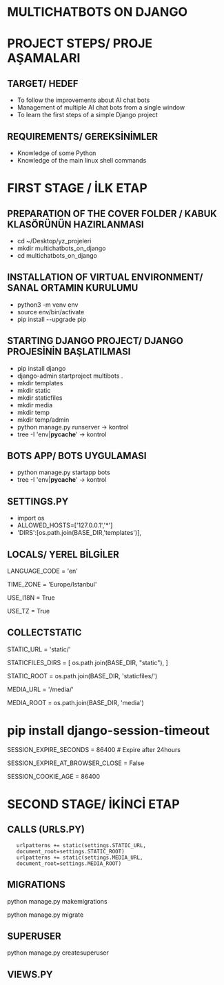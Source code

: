 # MULTICHATBOTS ON DJANGO
# PROJECT STEPS/ PROJE AŞAMALARI

## TARGET/ HEDEF
- To follow the improvements about AI chat bots
- Management of multiple AI chat bots from a single window
- To learn the first steps of a simple Django project

## REQUIREMENTS/ GEREKSİNİMLER
- Knowledge of some Python 
- Knowledge of the main linux shell commands

# FIRST STAGE / İLK ETAP

## PREPARATION OF THE COVER FOLDER / KABUK KLASÖRÜNÜN HAZIRLANMASI
- cd ~/Desktop/yz_projeleri
- mkdir multichatbots_on_django
- cd  multichatbots_on_django

## INSTALLATION OF VIRTUAL ENVIRONMENT/ SANAL ORTAMIN KURULUMU
- python3 -m venv env
- source env/bin/activate
- pip install --upgrade pip

## STARTING DJANGO PROJECT/ DJANGO PROJESİNİN BAŞLATILMASI
- pip install django
- django-admin startproject multibots .
- mkdir templates
- mkdir static
- mkdir staticfiles
- mkdir media
- mkdir temp
- mkdir temp/admin
- python manage.py runserver	-> kontrol
- tree -I 'env|__pycache__'	-> kontrol

## BOTS APP/ BOTS UYGULAMASI
- python manage.py startapp bots
- tree -I 'env|__pycache__'	-> kontrol

## SETTINGS.PY
- import os
- ALLOWED_HOSTS=['127.0.0.1','*']
- 'DIRS':[os.path.join(BASE_DIR,'templates')],

## LOCALS/ YEREL BİLGİLER
LANGUAGE_CODE = 'en'

TIME_ZONE = 'Europe/Istanbul'

USE_I18N = True

USE_TZ = True

## COLLECTSTATIC
STATIC_URL = 'static/'

STATICFILES_DIRS = [
    os.path.join(BASE_DIR, "static"),
]

STATIC_ROOT = os.path.join(BASE_DIR, 'staticfiles/')

MEDIA_URL = '/media/'

MEDIA_ROOT = os.path.join(BASE_DIR, 'media')

# pip install django-session-timeout
SESSION_EXPIRE_SECONDS = 86400 # Expire after 24hours

SESSION_EXPIRE_AT_BROWSER_CLOSE = False

SESSION_COOKIE_AGE = 86400

# SECOND STAGE/ İKİNCİ ETAP

## CALLS (URLS.PY)
       urlpatterns += static(settings.STATIC_URL, 
       document_root=settings.STATIC_ROOT)
       urlpatterns += static(settings.MEDIA_URL, 
       document_root=settings.MEDIA_ROOT)

## MIGRATIONS
python manage.py makemigrations

python manage.py migrate

## SUPERUSER
python manage.py createsuperuser

## VIEWS.PY






